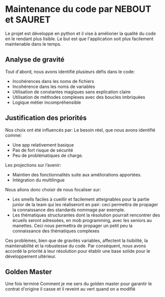 # Maintenance du code par NEBOUT et SAURET

Le projet est développé en python et il vise à améliorier la qualité du code en le rendant plus lisible. Le but est que l'application soit plus facilement maintenable dans le temps.

## Analyse de gravité

Tout d'abord, nous avons identifié plusieurs défis dans le code:
- Incohérences dans les noms de fichiers 
- Incohérence dans les noms de variables
- Utilisation de constantes magiques sans explication claire
- Utilisation de méthodes complexes avec des boucles imbriquées
- Logique métier incompréhensible

## Justification des priorités

Nos choix ont été influencés par:
Le besoin réel, que nous avons identifié comme:
- Une app relativement basique
- Pas de fort risque de sécurité 
- Peu de problématiques de charge. 

Les projections sur l’avenir:
- Maintien des fonctionnalités suite aux améliorations apportées.
- Intégration du multilingue	

Nous allons donc choisir de nous focaliser sur:
- Les smells faciles à cueillir et facilement atteignables pour la partie junior de la team qui les réaliseront en pair: ceci permettra de propager la connaissance des standards nommage par exemple.
- Les thématiques structurantes dont la résolution pourrait rencontrer des écueils seront adressées, en mob programming, avec les seniors au manettes. Ceci nous permettra de propager un petit peu la connaissance des thématiques complexes


Ces problèmes, bien que de gravités variables, affectent la lisibilité, la maintenabilité et la robustesse du code. Par conséquent, nous avons accordé la priorité à leur résolution pour établir une base solide pour le développement ultérieur.

## Golden Master

Une fois terminé
Comment je me sers du golden master pour garantir le contrat d'origine
il casse et il reveint au vert quand on a modifié